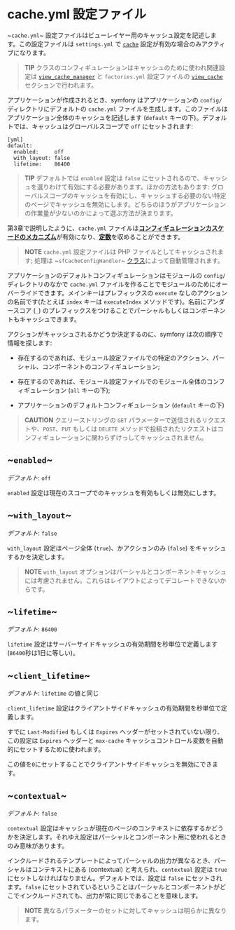 cache.yml 設定ファイル
=====================

~`cache.yml`~ 設定ファイルはビューレイヤー用のキャッシュ設定を記述します。この設定ファイルは `settings.yml` で [`cache`](#chapter_04_sub_cach) 設定が有効な場合のみアクティブになります。

>**TIP**
>クラスのコンフィギュレーションはキャッシュのために使われ関連設定は [`view_cache_manager`](#chapter_05_view_cache_manager) と `factories.yml` 設定ファイルの [`view_cache`](#chapter_05_view_cache) セクションで行われます。

アプリケーションが作成されるとき、symfony はアプリケーションの `config/` ディレクトリにデフォルトの `cache.yml` ファイルを生成します。このファイルはアプリケーション全体のキャッシュを記述します (`default` キーの下)。デフォルトでは、キャッシュはグローバルスコープで `off` にセットされます:

    [yml]
    default:
      enabled:     off
      with_layout: false
      lifetime:    86400

>**TIP**
>デフォルトでは `enabled` 設定は `false` にセットされるので、キャッシュを選りわけて有効にする必要があります。ほかの方法もあります: グローバルスコープのキャッシュを有効にし、キャッシュする必要のない特定のページでキャッシュを無効にします。どちらのほうがアプリケーションの作業量が少ないのかによって選ぶ方法が決まります。

第3章で説明したように、`cache.yml` ファイルは[**コンフィギュレーションカスケードのメカニズム**](#chapter_03_configuration_cascade)が有効になり、[**定数**](#chapter_03_constants)を収めることができます。

>**NOTE**
>`cache.yml` 設定ファイルは PHP ファイルとしてキャッシュされます; 処理は ~`sfCacheConfigHandler`~ [クラス](#chapter_14_config_handlers_yml)によって自動管理されます。

アプリケーションのデフォルトコンフィギュレーションはモジュールの `config/` ディレクトリのなかで `cache.yml` ファイルを作ることでモジュールのためにオーバーライドできます。メインキーはプレフィックスの `execute` なしのアクションの名前です(たとえば `index` キーは `executeIndex` メソッドです)。名前にアンダースコア (`_`) のプレフィックスをつけることでパーシャルもしくはコンポーネントもキャッシュできます。

アクションがキャッシュされるかどうか決定するのに、symfony は次の順序で情報を探します:

  * 存在するのであれば、モジュール設定ファイルでの特定のアクション、パーシャル、コンポーネントのコンフィギュレーション;

  * 存在するのであれば、モジュール設定ファイルでのモジュール全体のコンフィギュレーション (`all` キーの下);

  * アプリケーションのデフォルトコンフィギュレーション (`default` キーの下)

>**CAUTION**
>クエリーストリングの `GET` パラメーターで送信されるリクエストや、`POST`、`PUT` もしくは `DELETE` メソッドで投稿されたリクエストはコンフィギュレーションに関わらずけっしてキャッシュされません。

~`enabled`~
-----------

*デフォルト*: `off`

`enabled` 設定は現在のスコープでのキャッシュを有効もしくは無効にします。

~`with_layout`~
---------------

*デフォルト*: `false`

`with_layout` 設定はページ全体 (`true`)、かアクションのみ (`false`) をキャッシュするかを決定します。

>**NOTE**
>`with_layout` オプションはパーシャルとコンポーネントキャッシュには考慮されません。これらはレイアウトによってデコレートできないからです。

~`lifetime`~
------------

*デフォルト*: `86400`

`lifetime` 設定はサーバーサイドキャッシュの有効期間を秒単位で定義します (`86400`秒は1日に等しい)。

~`client_lifetime`~
-------------------

*デフォルト*: `lifetime` の値と同じ

`client_lifetime` 設定はクライアントサイドキャッシュの有効期間を秒単位で定義します。

すでに `Last-Modified` もしくは `Expires` ヘッダーがセットされていない限り、この設定は `Expires` ヘッダーと `max-cache` キャッシュコントロール変数を自動的にセットするために使われます。

この値を`0`にセットすることでクライアントサイドキャッシュを無効にできます。

~`contextual`~
--------------

*デフォルト*: `false`

`contextual` 設定はキャッシュが現在のページのコンテキストに依存するかどうかを決定します。それゆえ設定はパーシャルとコンポーネント用に使われるときのみ意味があります。

インクルードされるテンプレートによってパーシャルの出力が異なるとき、パーシャルはコンテキストにある (contextual) と考えられ、`contextual` 設定は `true` にセットしなければなりません。デフォルトでは、設定は `false` にセットされます。`false` にセットされているということはパーシャルとコンポーネントがどこでインクルードされても、出力が常に同じであることを意味します。

>**NOTE**
>異なるパラメーターのセットに対してキャッシュは明らかに異なります。
